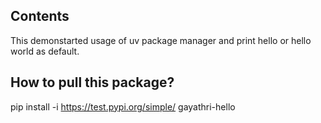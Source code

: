 ## Contents
This demonstarted usage of uv package manager and print hello <args> or hello world as default. 

## How to pull this package? 
pip install -i https://test.pypi.org/simple/ gayathri-hello 

